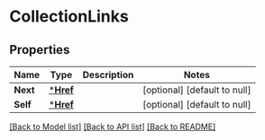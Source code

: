 # CollectionLinks

## Properties
Name | Type | Description | Notes
------------ | ------------- | ------------- | -------------
**Next** | [***Href**](href.md) |  | [optional] [default to null]
**Self** | [***Href**](href.md) |  | [optional] [default to null]

[[Back to Model list]](../README.md#documentation-for-models) [[Back to API list]](../README.md#documentation-for-api-endpoints) [[Back to README]](../README.md)


